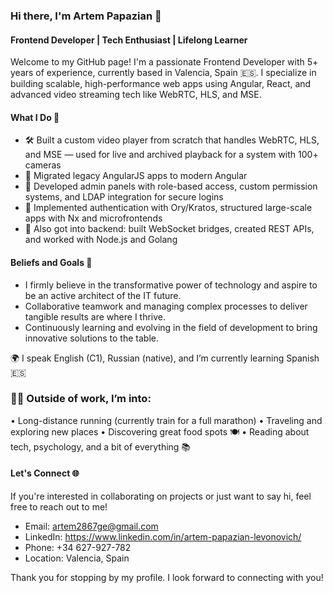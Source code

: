 ### Hi there, I'm Artem Papazian 👋

#### Frontend Developer | Tech Enthusiast | Lifelong Learner

Welcome to my GitHub page! I'm a passionate Frontend Developer with 5+ years of experience, currently based in Valencia, Spain 🇪🇸.
I specialize in building scalable, high-performance web apps using Angular, React, and advanced video streaming tech like WebRTC, HLS, and MSE.

#### What I Do 🚀
- 🛠 Built a custom video player from scratch that handles WebRTC, HLS, and MSE — used for live and archived playback for a system with 100+ cameras
- 🔁 Migrated legacy AngularJS apps to modern Angular
- 🧩 Developed admin panels with role-based access, custom permission systems, and LDAP integration for secure logins
- 🔐 Implemented authentication with Ory/Kratos, structured large-scale apps with Nx and microfrontends
- 🔧 Also got into backend: built WebSocket bridges, created REST APIs, and worked with Node.js and Golang


#### Beliefs and Goals 🌟

- I firmly believe in the transformative power of technology and aspire to be an active architect of the IT future.
- Collaborative teamwork and managing complex processes to deliver tangible results are where I thrive.
- Continuously learning and evolving in the field of development to bring innovative solutions to the table.

🌍 I speak English (C1), Russian (native), and I’m currently learning Spanish 🇪🇸

### 🏃‍♂️ Outside of work, I’m into:
 • Long-distance running (currently train for a full marathon)
 • Traveling and exploring new places
 • Discovering great food spots 🍽
 • Reading about tech, psychology, and a bit of everything 📚


#### Let's Connect 🌐

If you're interested in collaborating on projects or just want to say hi, feel free to reach out to me!

- Email: [artem2867ge@gmail.com](mailto:artem2867ge@gmail.com)
- LinkedIn: https://www.linkedin.com/in/artem-papazian-levonovich/
- Phone: +34 627-927-782
- Location: Valencia, Spain

Thank you for stopping by my profile. I look forward to connecting with you!
